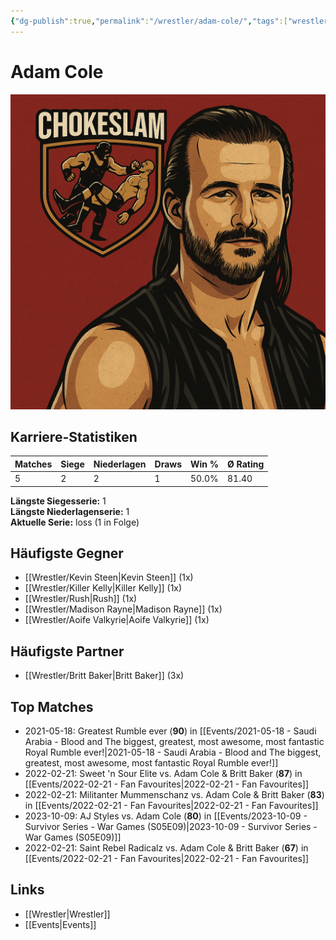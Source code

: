```yaml
---
{"dg-publish":true,"permalink":"/wrestler/adam-cole/","tags":["wrestler"],"noteIcon":""}
---
```


# Adam Cole

![Adam Cole.png](/src/site/img/user/z_Images/Adam%20Cole.png)

## Karriere-Statistiken

| Matches | Siege | Niederlagen | Draws | Win % | Ø Rating |
|---------|-------|-------------|-------|-------|-----------|
| 5 | 2 | 2 | 1 | 50.0% | 81.40 |

**Längste Siegesserie:** 1<br>**Längste Niederlagenserie:** 1<br>**Aktuelle Serie:** loss (1 in Folge)

## Häufigste Gegner
- [[Wrestler/Kevin Steen\|Kevin Steen]] (1x)
- [[Wrestler/Killer Kelly\|Killer Kelly]] (1x)
- [[Wrestler/Rush\|Rush]] (1x)
- [[Wrestler/Madison Rayne\|Madison Rayne]] (1x)
- [[Wrestler/Aoife Valkyrie\|Aoife Valkyrie]] (1x)

## Häufigste Partner
- [[Wrestler/Britt Baker\|Britt Baker]] (3x)

## Top Matches
- 2021-05-18: Greatest Rumble ever (**90**) in [[Events/2021-05-18 - Saudi Arabia - Blood and The biggest, greatest, most awesome, most fantastic Royal Rumble ever!\|2021-05-18 - Saudi Arabia - Blood and The biggest, greatest, most awesome, most fantastic Royal Rumble ever!]]
- 2022-02-21: Sweet 'n Sour Elite vs. Adam Cole & Britt Baker (**87**) in [[Events/2022-02-21 - Fan Favourites\|2022-02-21 - Fan Favourites]]
- 2022-02-21: Militanter Mummenschanz vs. Adam Cole & Britt Baker (**83**) in [[Events/2022-02-21 - Fan Favourites\|2022-02-21 - Fan Favourites]]
- 2023-10-09: AJ Styles vs. Adam Cole (**80**) in [[Events/2023-10-09 - Survivor Series - War Games (S05E09)\|2023-10-09 - Survivor Series - War Games (S05E09)]]
- 2022-02-21: Saint Rebel Radicalz vs. Adam Cole & Britt Baker (**67**) in [[Events/2022-02-21 - Fan Favourites\|2022-02-21 - Fan Favourites]]

## Links
- [[Wrestler\|Wrestler]]
- [[Events\|Events]]

